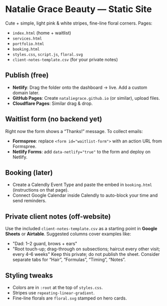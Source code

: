 # Natalie Grace Beauty — Static Site
Cute + simple, light pink & white stripes, fine-line floral corners. Pages:
- `index.html` (home + waitlist)
- `services.html`
- `portfolio.html`
- `booking.html`
- `styles.css`, `script.js`, `floral.svg`
- `client-notes-template.csv` (for your private notes)

## Publish (free)
- **Netlify**: Drag the folder onto the dashboard -> live. Add a custom domain later.
- **GitHub Pages**: Create `nataliegrace.github.io` (or similar), upload files.
- **Cloudflare Pages**: Similar drag & drop.

## Waitlist form (no backend yet)
Right now the form shows a “Thanks!” message. To collect emails:
- **Formspree**: replace `<form id="waitlist-form">` with an action URL from Formspree.
- **Netlify Forms**: add `data-netlify="true"` to the form and deploy on Netlify.

## Booking (later)
- Create a Calendly Event Type and paste the embed in `booking.html` (instructions on that page).
- Connect Google Calendar inside Calendly to auto-block your time and send reminders.

## Private client notes (off-website)
Use the included `client-notes-template.csv` as a starting point in **Google Sheets** or **Airtable**.
Suggested columns cover examples like:
- "Dad: 1–2 guard, brows + ears"
- "Root touch-up; drag-through on subsections; haircut every other visit; every 4–6 weeks"
Keep this private; do not publish the sheet. Consider separate tabs for “Hair”, “Formulas”, “Timing”, “Notes”.

## Styling tweaks
- Colors are in `:root` at the top of `styles.css`.
- Stripes use `repeating-linear-gradient`.
- Fine-line florals are `floral.svg` stamped on hero cards.

